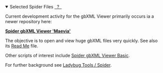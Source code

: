 <details open >

<summary>Selected Spider Files
<a id=sfmHelp class=helpItem href="JavaScript:MNU.setPopupShowHide(sfmHelp,SFM.currentStatus);" >&nbsp; ? &nbsp;</a>
</summary>


Current development activity for the gbXML Viewer primarily occurs ia a newer repository here:

<b><a href="https://www.ladybug.tools/spider-gbxml-tools/spider-gbxml-viewer/index.html" target="_blank">Spider gbXML Viewer 'Maevia'</a></b>

The objective is to open and view huge gbXML files very quickly. See also its <a href="https://www.ladybug.tools/spider-gbxml-tools/" target="_blank">Read Me</a> file.

Other scripts of interest include <a href="https://www.ladybug.tools/spider/gbxml-sample-files/" target="_blank">Spider gbXML Viewer Basic</a>.</p>

For further background see <a href="https://www.ladybug.tools/spider" target="_blank">Ladybug Tools / Spider</a>.

</details>